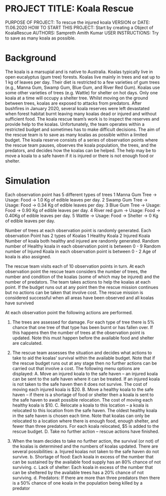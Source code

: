 # PROJECT TITLE: Koala Rescue 
PURPOSE OF PROJECT: To rescue the injured koala
VERSION or DATE: 11.06.2020
HOW TO START THIS PROJECT: Start by creating a Object of KoalaRescue
AUTHORS: Sampreth Amith Kumar
USER INSTRUCTIONS: Try to save as many koala as possible.

# Background
The koala is a marsupial and is native to Australia. Koalas typically live in open eucalyptus (gum
tree) forests. Koalas live mainly in trees and eat up to 1 kg of leaves per day. Their diet is
restricted to a few varieties of gum trees (e.g., Manna Gum, Swamp Gum, Blue Gum, and River 
Red Gum). Koalas use some other varieties of trees (e.g. Wattle) for shelter on hot days. Only one
koala at a time will occupy a shelter tree. Whilst moving on the ground between trees, koalas are
exposed to attacks from predators.
After bushfires in January 2020, several koala reserves were left devastated when forest habitat
burnt leaving many koalas dead or injured and without sufficient food. The koala rescue team’s
work is to inspect the reserves and provide help to the koalas. Unfortunately, the team operates
within a restricted budget and sometimes has to make difficult decisions. The aim of the rescue
team is to save as many koalas as possible within a limited budget.
The koala reserve consists of a series of observation points where the rescue team pauses,
observes the koala population, the trees, and the predators, and decides how the koalas can be
helped. The help may be to move a koala to a safe haven if it is injured or there is not enough food
or shelter.

# Simulation
Each observation point has 5 different types of trees
1 Manna Gum Tree → Usage: Food → 1.0 Kg of edible leaves per day.
2 Swamp Gum Tree → Usage: Food → 0.34 Kg of edible leaves per day.
3 Blue Gum Tree → Usage: Food → 0.90 Kg of edible leaves per day.
4 River red gum → Usage: Food → 0.40Kg of edible leaves per day.
5 Wattle → Usage: Food → Shelter → 0 Kg of edible leaves per day.

Number of trees at each observation point is randomly generated.
Each observation Point has 2 types of Koalas 
1 Healthy Koala
2 Injured Koala
Number of koala both healthy and injured are randomly generated. 
Random number of Healthy koala in each observation point is between 0 - 9
Random number of Injured Koala in each observation point is between 0 - 2
Age of koala is also assigned.

The rescue team visits each of 10 observation points in turn. At each observation point the rescue
team considers the number of trees, the number and condition of the koalas (some of which may
be injured) and the number of predators. The team takes actions to help the koalas at each point. If
the budget runs out at any point then the rescue mission continues but no actions can be taken that
involve cost. The rescue mission is considered successful when all areas have been observed and
all koalas have survived

At each observation point the following actions are performed.
1. The trees are assessed for damage. For each type of tree there is 5% chance that one tree of
that type has been burnt or has fallen over. If this happens then the number of trees at the
observation point is updated. Note this must happen before the available food and shelter are
calculated.

2. The rescue team assesses the situation and decides what actions to take to aid the koalas’
survival within the available budget. Note that if the rescue budget runs out at any stage then
no further actions can be carried out that involve a cost.
The following menu options are displayed:
A. Move an injured koala to the safe haven – an injured koala can be sent to the safe
haven where it can be treated. If an injured koala is not taken to the safe haven then it
does not survive. The cost of moving each injured koala is $20.
B. Move a healthy koala to the safe haven – if there is a shortage of food or shelter then a
koala is sent to the safe haven to await possible relocation. The cost of moving each
healthy koala is $10.
C. Relocate a koala to this location – a koala is relocated to this location from the safe
haven. The oldest healthy koala in the safe haven is chosen each time. Note that
koalas can only be relocated to a location where there is enough food, enough shelter,
and fewer than three predators. For each koala relocated, $5 is added to the rescue
budget.
D. Take no further action – rescue actions have finished. 

3. When the team decides to take no further action, the survival (or not) of the koalas is
determined and the numbers of koalas updated. There are several possibilities:
a. Injured koalas not taken to the safe haven do not survive.
b. Shortage of food: Each koala in excess of the number that can be sustained by the
available food supply has an 80% chance of not surviving.
c. Lack of shelter: Each koala in excess of the number that can be sheltered by the
available trees has a 20% chance of not surviving.
d. Predators: If there are more than three predators then there is a 50% chance of one
koala in the population being killed by a predator
